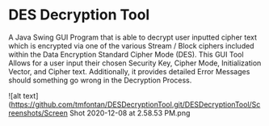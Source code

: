 # DES Decryption Tool
A Java Swing GUI Program that is able to decrypt user inputted cipher text which is encrypted via one of the various Stream / Block ciphers included within the Data Encryption Standard Cipher Mode (DES).  This GUI Tool Allows for a user input their chosen Security Key, Cipher Mode, Initialization Vector, and Cipher text. Additionally, it provides detailed Error Messages should something go wrong in the Decryption Process.

![alt text](https://github.com/tmfontan/DESDecryptionTool.git/DESDecryptionTool/Screenshots/Screen Shot 2020-12-08 at 2.58.53 PM.png
